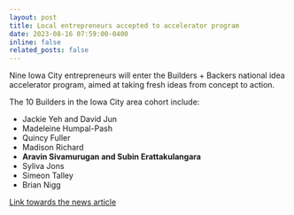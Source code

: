 ```yaml
---
layout: post
title: Local entrepreneurs accepted to accelerator program
date: 2023-08-16 07:59:00-0400
inline: false
related_posts: false
---
```


Nine Iowa City entrepreneurs will enter the Builders + Backers national idea accelerator program, aimed at taking fresh ideas from concept to action.

The 10 Builders in the Iowa City area cohort include:

- Jackie Yeh and David Jun
- Madeleine Humpal-Pash
- Quincy Fuller
- Madison Richard
- **Aravin Sivamurugan and Subin Erattakulangara**
- Syliva Jons
- Simeon Talley
- Brian Nigg

[Link towards the news article](https://corridorbusiness.com/local-entrepreneurs-accepted-to-accelerator-program/)